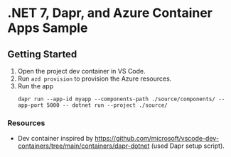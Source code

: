 # .NET 7, Dapr, and Azure Container Apps Sample

## Getting Started

1. Open the project dev container in VS Code.
1. Run `azd provision` to provision the Azure resources.
1. Run the app
    ```
    dapr run --app-id myapp --components-path ./source/components/ --app-port 5000 -- dotnet run --project ./source/
    ```

### Resources
- Dev container inspired by https://github.com/microsoft/vscode-dev-containers/tree/main/containers/dapr-dotnet (used Dapr setup script).
